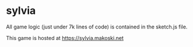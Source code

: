 # sylvia
All game logic (just under 7k lines of code) is contained in the sketch.js file.

This game is hosted at https://sylvia.makoski.net
